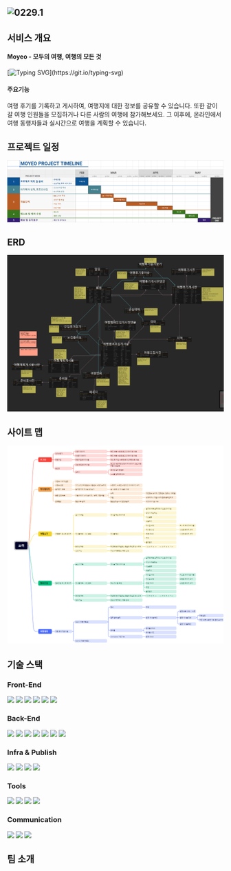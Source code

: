 <img src="https://github.com/woo-be/moyeo/blob/main/app/src/main/resources/static/img/logo.png" width="40%" height="30%" title="px(픽셀) 크기 설정" alt="0229.1"></img>
---

## 서비스 개요
#### Moyeo - 모두의 여행, 여행의 모든 것
[![Typing SVG](https://readme-typing-svg.demolab.com/?lines=여행후기+여행멤버모집+여행계획+플랫폼;)](https://git.io/typing-svg)
#### 주요기능
여행 후기를 기록하고 게시하여, 여행지에 대한 정보를 공유할 수 있습니다.  또한 같이 갈 여행 인원들을 모집하거나 다른 사람의 여행에 참가해보세요. 그 이후에, 온라인에서 여행 동행자들과 실시간으로 여행을 계획할 수 있습니다.
## 프로젝트 일정
![](/TIMELINE.png)

## ERD
![](./project_img/DB_ERD.png)

## 사이트 맵
![](./project_img/Site_Map.png)

## 기술 스택
### Front-End
<img src="https://img.shields.io/badge/HTML5-E34F26?style=for-the-badge&logo=html5&logoColor=white"/> <img src="https://img.shields.io/badge/CSS3-1572B6?style=for-the-badge&logo=css3&logoColor=white"/> <img src="https://img.shields.io/badge/JavaScript-F7DF1E?style=for-the-badge&logo=javascript&logoColor=white"/> <img src="https://img.shields.io/badge/BootStrap-7952B3?style=for-the-badge&logo=bootstrap&logoColor=white"/> <img src="https://img.shields.io/badge/JQuery-0769AD?style=for-the-badge&logo=jquery&logoColor=white"/> <img src="https://img.shields.io/badge/thymeleaf-005F0F?style=for-the-badge&logo=thymeleaf&logoColor=white"/>

### Back-End
<img src="https://img.shields.io/badge/java-f89820?style=for-the-badge"/> <img src="https://img.shields.io/badge/spring-6DB33F?style=for-the-badge&logo=spring&logoColor=white"/> <img src="https://img.shields.io/badge/springboot-6DB33F?style=for-the-badge&logo=springboot&logoColor=white"/> <img src="https://img.shields.io/badge/springsecurity-6DB33F?style=for-the-badge&logo=springsecurity&logoColor=white"/> <img src="https://img.shields.io/badge/mybatis-black?style=for-the-badge"/> <img src="https://img.shields.io/badge/gradle-02303A?style=for-the-badge&logo=gradle&logoColor=white"/> <img src="https://img.shields.io/badge/ajax-298CCB?style=for-the-badge"/>

### Infra & Publish
<img src="https://img.shields.io/badge/naver cloud-03C75A?style=for-the-badge&logo=naver&logoColor=white"/> <img src="https://img.shields.io/badge/mysql-4479A1?style=for-the-badge&logo=mysql&logoColor=white"/> <img src="https://img.shields.io/badge/docker-2496ED?style=for-the-badge&logo=docker&logoColor=white"/> <img src="https://img.shields.io/badge/jenkins-D24939?style=for-the-badge&logo=jenkins&logoColor=white"/>

### Tools
<img src="https://img.shields.io/badge/visual studio code-007ACC?style=for-the-badge&logo=visualstudiocode&logoColor=white"/> <img src="https://img.shields.io/badge/intellijidea-000000?style=for-the-badge&logo=intellijidea&logoColor=white"/> <img src="https://img.shields.io/badge/git-F05032?style=for-the-badge&logo=git&logoColor=white"/> <img src="https://img.shields.io/badge/postman-FF6C37?style=for-the-badge&logo=postman&logoColor=white"/>

### Communication
<img src="https://img.shields.io/badge/notion-000000?style=for-the-badge&logo=notion&logoColor=white"/> <img src="https://img.shields.io/badge/github-181717?style=for-the-badge&logo=github&logoColor=white"/> <img src="https://img.shields.io/badge/figma-F24E1E?style=for-the-badge&logo=figma&logoColor=white"/>

## 팀 소개
